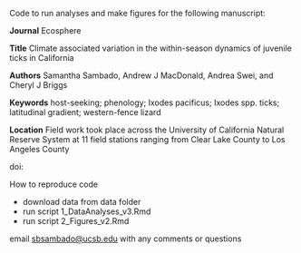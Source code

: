 Code to run analyses and make figures for the following manuscript:

**Journal** Ecosphere

**Title** Climate associated variation in the within-season dynamics of juvenile ticks in California

**Authors** Samantha Sambado, Andrew J MacDonald, Andrea Swei, and Cheryl J Briggs

**Keywords** host-seeking; phenology; Ixodes pacificus; Ixodes spp. ticks; latitudinal gradient; western-fence lizard

**Location** Field work took place across the University of California Natural Reserve System at 11 field stations ranging from Clear Lake County to Los Angeles County


doi:


How to reproduce code

+ download data from data folder
+ run script 1_DataAnalyses_v3.Rmd
+ run script 2_Figures_v2.Rmd

email sbsambado@ucsb.edu with any comments or questions
